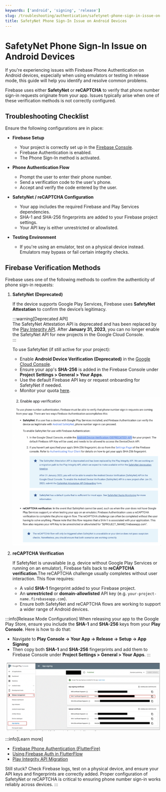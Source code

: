 ```yaml
---
keywords: ['android', 'signing', 'release']
slug: /troubleshooting/authentication/safetynet-phone-sign-in-issue-on-android-devices
title: SafetyNet Phone Sign-In Issue on Android Devices
---
```


# SafetyNet Phone Sign-In Issue on Android Devices

If you're experiencing issues with Firebase Phone Authentication on Android devices, especially when using emulators or testing in release mode, this guide will help you identify and resolve common problems.

Firebase uses either **SafetyNet** or **reCAPTCHA** to verify that phone number sign-in requests originate from your app. Issues typically arise when one of these verification methods is not correctly configured.


## Troubleshooting Checklist

Ensure the following configurations are in place:

- **Firebase Setup**  
  - Your project is correctly set up in the [Firebase Console](https://console.firebase.google.com/).
  - Firebase Authentication is enabled.
  - The Phone Sign-In method is activated.

- **Phone Authentication Flow**  
  - Prompt the user to enter their phone number.
  - Send a verification code to the user's phone.
  - Accept and verify the code entered by the user.

- **SafetyNet / reCAPTCHA Configuration**  
  - Your app includes the required Firebase and Play Services dependencies.
  - SHA-1 and SHA-256 fingerprints are added to your Firebase project settings.
  - Your API key is either unrestricted or allowlisted.

- **Testing Environment**  
  - If you're using an emulator, test on a physical device instead. Emulators may bypass or fail certain integrity checks.


## Firebase Verification Methods

Firebase uses one of the following methods to confirm the authenticity of phone sign-in requests:

1. **SafetyNet (Deprecated)**

    If the device supports Google Play Services, Firebase uses **SafetyNet Attestation** to confirm the device’s legitimacy.

    :::warning[Deprecated API]  
    The SafetyNet Attestation API is deprecated and has been replaced by the [Play Integrity API](https://developer.android.com/google/play/integrity). After **January 31, 2023**, you can no longer enable the SafetyNet API for new projects in the Google Cloud Console.  
    :::

   To use SafetyNet (if still active for your project):
      - Enable **Android Device Verification (Deprecated)** in the [Google Cloud Console](https://console.cloud.google.com/).
      - Ensure your app's **SHA-256** is added in the Firebase Console under **Project Settings > General > Your Apps**.
      - Use the default Firebase API key or request onboarding for SafetyNet if needed.
      - Monitor your quota [here](https://developer.android.com/google/play/safetynet/quotas).

      ![](../assets/20250430121259958091.png)

2. **reCAPTCHA Verification**
  
    If SafetyNet is unavailable (e.g. device without Google Play Services or running on an emulator), Firebase falls back to **reCAPTCHA verification**.The reCAPTCHA challenge usually completes without user interaction. This flow requires:

      - A valid **SHA-1** fingerprint added to your Firebase project.
      - An **unrestricted** or **domain-allowlisted** API key (e.g. `your-project-name.firebaseapp.com`).
      - Ensure both SafetyNet and reCAPTCHA flows are working to support a wider range of Android devices.


  :::info[Release Mode Configuration]
  When releasing your app to the Google Play Store, ensure you include the **SHA-1** and **SHA-256** keys from your **Play Console**. Here is how to do that:

  - Navigate to **Play Console → Your App → Release → Setup → App Signing**  
  - Then copy both **SHA-1** and **SHA-256** fingerprints and add them to Firebase Console under **Project Settings > General > Your Apps**.
  :::

  ![](../assets/20250430121300291238.png)


:::info[Learn more]
- [Firebase Phone Authentication (FlutterFire)](https://firebase.flutter.dev/docs/auth/phone/)
- [Using Firebase Auth in FlutterFlow](https://docs.flutterflow.io/authentication)
- [Play Integrity API Migration](https://developer.android.com/google/play/integrity)

Still stuck? Check Firebase logs, test on a physical device, and ensure your API keys and fingerprints are correctly added. Proper configuration of SafetyNet or reCAPTCHA is critical to ensuring phone number sign-in works reliably across devices.
:::



